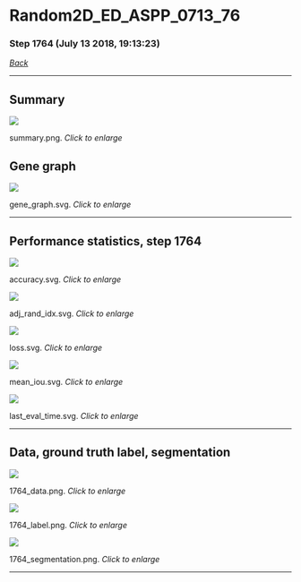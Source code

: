 # Random2D_ED_ASPP_0713_76

### Step 1764 (July 13 2018, 19:13:23)

[_Back_](..)

---

## Summary

<div class="images"><a href="media/summary.png"><img  src="media/summary.png" align="center"></a><p>summary.png. <i>Click to enlarge</i></p></div>

## Gene graph

<div class="images"><a href="media/gene_graph.svg"><img  src="media/gene_graph.svg" align="center"></a><p>gene_graph.svg. <i>Click to enlarge</i></p></div>

---

## Performance statistics, step 1764

<div class="images"><a href="media/accuracy.svg"><img class="mini" src="media/accuracy.svg" align="center"></a><p>accuracy.svg. <i>Click to enlarge</i></p></div>
<div class="images"><a href="media/adj_rand_idx.svg"><img class="mini" src="media/adj_rand_idx.svg" align="center"></a><p>adj_rand_idx.svg. <i>Click to enlarge</i></p></div>
<div class="images"><a href="media/loss.svg"><img class="mini" src="media/loss.svg" align="center"></a><p>loss.svg. <i>Click to enlarge</i></p></div>
<div class="images"><a href="media/mean_iou.svg"><img class="mini" src="media/mean_iou.svg" align="center"></a><p>mean_iou.svg. <i>Click to enlarge</i></p></div>
<div class="images"><a href="media/last_eval_time.svg"><img class="mini" src="media/last_eval_time.svg" align="center"></a><p>last_eval_time.svg. <i>Click to enlarge</i></p></div>

---

## Data, ground truth label, segmentation

<div class="images"><a href="media/1764_data.png"><img class="mini" src="media/1764_data.png" align="center"></a><p>1764_data.png. <i>Click to enlarge</i></p></div>
<div class="images"><a href="media/1764_label.png"><img class="mini" src="media/1764_label.png" align="center"></a><p>1764_label.png. <i>Click to enlarge</i></p></div>
<div class="images"><a href="media/1764_segmentation.png"><img class="mini" src="media/1764_segmentation.png" align="center"></a><p>1764_segmentation.png. <i>Click to enlarge</i></p></div>

---


